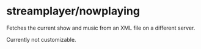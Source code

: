 streamplayer/nowplaying
===========================

Fetches the current show and music from an XML file on a different server.

Currently not customizable.
